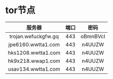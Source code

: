 # tor节点


|服务器              |端口|密码    |
|:-----------------:|:-:|:-----:|
|trojan.wefuckgfw.gq|443|oBmnBVcI|   
|jpe6160.wwtta1.com |443|n4UUZW  |
|hks1208.wwtta1.com |443|n4UUZW  |
|hk9x218.wwap1.com  |443|n4UUZW  |
|usav134.wwtta1.com |443|n4UUZW  |


